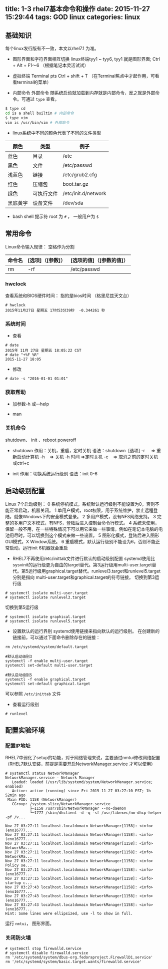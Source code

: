 title: 1-3 rhel7基本命令和操作
date: 2015-11-27 15:29:44
tags: GOD linux
categories: linux
---
## 基础知识 
每个linux发行版有不一致，本文以rhel7.1 为准。
* 图形界面和字符界面相互切换
linux终端tyy1 ~ tyy6, tyy1 就是图形界面;
Ctrl + Alt + F1～6 （根据笔记本灵活试试）

* 虚拟终端 Terminal  pts
Ctrl + shift + T （在Terminal焦点中才起作用，可看看terminal的菜单）

<!--more-->

* 内部命令 外部命令
随系统启动就加载到内存就是内部命令，反之就是外部命令。可通过 `type` 查看。
```bash
$ type cd
cd is a shell builtin # 内部命令
$ type vim
vim is /usr/bin/vim # 外部命令
```

* linux系统中不同的颜色代表了不同的文件类型

|  颜色 |  类型 |  例子| 
|-------|-----------|------------------|
|  蓝色 | 目录 | /etc | 
|  黑色 | 文件 | /etc/passwd | 
|  浅蓝色 | 链接 | /etc/grub2.cfg | 
|  红色 | 压缩包 | boot.tar.gz | 
|  绿色 | 可执行文件 | /etc/init.d/network | 
|  黑底黄字 | 设备文件 | /dev/sda | 


* bash shell 提示符
root 为 `#` ， 一般用户为 `$`

## 常用命令
Linux命令输入规律：
空格作为分割

| 命令名      | [选项]（[参数]）       | [选项的值]（[参数的值]）| 
|------------|-----------|------------------| 
| rm | -rf | /etc/passwd | 

### hwclock
查看系统和BIOS硬件时间：  指的是bios时间  （格里尼兹天文台）
```
# hwclock 
2015年11月27日 星期五 17时53分39秒  -0.344261 秒
```

### 系统时间
* 查看
```
# date
2015年 11月 27日 星期五 18:05:22 CST
# date "+%F %R"
2015-11-27 18:05
```

* 修改
```
# date -s "2016-01-01 01:01"
```

### 获取帮助
* 加参数-h 或--help

* man

### 关机命令
shutdown、 init 、reboot   poweroff
* shutdown
作用：关机，重启，定时关机
语法：shutdown  [选项]
-r     => 重新启动计算机
-h    => 关机
-h  时间  =>定时关机
-c    => 取消之前的定时关机  或ctrl+c


* init 
作用：切换系统运行级别
语法：init  0-6

## 启动级别配置
Linux 7个启动级别：
0 系统停机模式，系统默认运行级别不能设置为0，否则不能正常启动，机器关闭。
1 单用户模式，root权限，用于系统维护，禁止远程登陆，就像Windows下的安全模式登录。
2 多用户模式，没有NFS网络支持。
3 完整的多用户文本模式，有NFS，登陆后进入控制台命令行模式。
4 系统未使用，保留一般不用，在一些特殊情况下可以用它来做一些事情。例如在笔记本电脑的电池用尽时，可以切换到这个模式来做一些设置。
5 图形化模式，登陆后进入图形GUI模式，X Window系统。
6 重启模式，默认运行级别不能设为6，否则不能正常启动。运行init 6机器就会重启


* RHEL7不再使用/etc/inittab文件进行默认的启动级别配置
systemd使用比sysvinit的运行级更为自由的target替代。第3运行级用multi-user.target替代。第5运行级用graphical.target替代。runlevel3.target和runlevel5.target分别是指向 multi-user.target和graphical.target的符号链接。
切换到第3运行级
```
# systemctl isolate multi-user.target
# systemctl isolate runlevel3.target
```
切换到第5运行级
```
# systemctl isolate graphical.target
# systemctl isolate runlevel5.target
```

* 设置默认的运行界别
systemd使用链接来指向默认的运行级别。
在创建新的链接前，可以通过下面命令删除存在的链接： 
```
rm /etc/systemd/system/default.target
  
#默认启动级别3
systemctl -f enable multi-user.target
systemctl set-default multi-user.target
  
#默认启动级别5
systemctl -f enable graphical.target
systemctl set-default graphical.target
```
可以参照 `/etc/inittab` 文件

* 查看运行级别
```
# runlevel
```

## 配置实验环境
### 配置IP地址
RHEL7中弱化了setup的功能，对于网络管理来说，主要通过nmtui修改网络配置（RHEL7默认安装，前提是需要开启NetworkManager.service 才可以使用）
```
# systemctl status NetworkManager
NetworkManager.service - Network Manager
   Loaded: loaded (/usr/lib/systemd/system/NetworkManager.service; enabled)
   Active: active (running) since Fri 2015-11-27 03:27:10 EST; 1h 52min ago
 Main PID: 1158 (NetworkManager)
   CGroup: /system.slice/NetworkManager.service
           ├─1158 /usr/sbin/NetworkManager --no-daemon
           └─1777 /sbin/dhclient -d -q -sf /usr/libexec/nm-dhcp-helper -pf /v...

Nov 27 03:27:11 localhost.localdomain NetworkManager[1158]: <info>  (eno16777...
Nov 27 03:27:11 localhost.localdomain NetworkManager[1158]: <info>  (eno16777...
Nov 27 03:27:11 localhost.localdomain NetworkManager[1158]: <info>  NetworkMa...
Nov 27 03:27:11 localhost.localdomain NetworkManager[1158]: <info>  NetworkMa...
Nov 27 03:27:11 localhost.localdomain NetworkManager[1158]: <info>  Policy se...
Nov 27 03:27:11 localhost.localdomain NetworkManager[1158]: <info>  (eno16777...
Nov 27 03:27:15 localhost.localdomain NetworkManager[1158]: <info>  startup c...
Nov 27 03:27:43 localhost.localdomain NetworkManager[1158]: <info>  (eno16777...
Nov 27 03:27:43 localhost.localdomain NetworkManager[1158]: <info>  (eno16777...
Nov 27 03:27:43 localhost.localdomain NetworkManager[1158]: <info>  (eno16777...
Hint: Some lines were ellipsized, use -l to show in full.
```

运行 ` nmtui `， 图形界面。

### 关闭防火墙
```
# systemctl stop firewalld.service
# systemctl disable firewalld.service 
rm '/etc/systemd/system/dbus-org.fedoraproject.FirewallD1.service'
rm '/etc/systemd/system/basic.target.wants/firewalld.service'
```